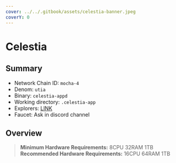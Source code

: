 ```yaml
---
cover: ../../.gitbook/assets/celestia-banner.jpeg
coverY: 0
---
```


# Celestia

## Summary

* Network Chain ID: `mocha-4`
* Denom: `utia`
* Binary: `celestia-appd`
* Working directory: `.celestia-app`
* Explorers: [LINK](https://testnet.celestia.explorers.guru/)
* Faucet: Ask in discord channel

## Overview

> **Minimum Hardware Requirements:** 8CPU 32RAM 1TB \
> **Recommended Hardware Requirements:** 16CPU 64RAM 1TB

